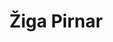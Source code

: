 ---
SICRIS: null
draft: false
fixName: žiga_pirnar
lab: Laboratory for Biomedical Computer Systems and Imaging
labPos: Laboratory Member
location: null
mailInfo: ziga.pirnar@fri.uni-lj.si
officeHours: null
profName: Assist. Žiga Pirnar
profTitle: Collaborator
telephoneInfo: null
title: Žiga Pirnar
---